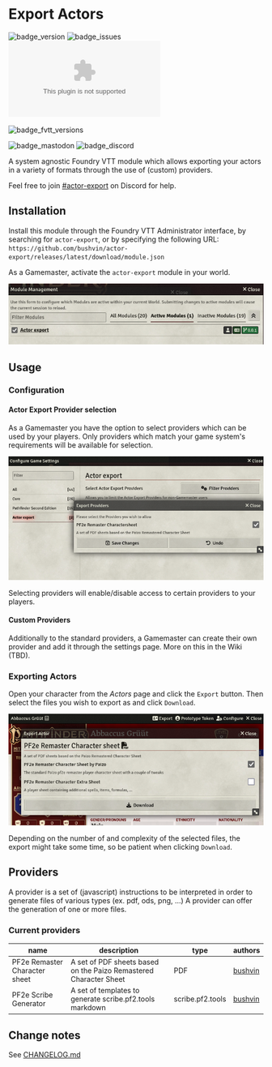 # Export Actors

![badge_version] ![badge_issues] ![badge_downloads]

![badge_fvtt_versions]

![badge_mastodon] ![badge_discord]

A system agnostic Foundry VTT module which allows exporting your actors in a variety of formats through the use of (custom) providers.

Feel free to join [#actor-export](https://discord.gg/XNsDbFRv) on Discord for help.

## Installation

Install this module through the Foundry VTT Administrator interface, by searching for `actor-export`, or by specifying the following URL: `https://github.com/bushvin/actor-export/releases/latest/download/module.json`

As a Gamemaster, activate the `actor-export` module in your world.

![Enable actor-export module](assets/gamemaster-enable-module.png "Enable Module")

## Usage

### Configuration

#### Actor Export Provider selection

As a Gamemaster you have the option to select providers which can be used by your players. Only providers which match your game system's requirements will be available for selection.

![Select Providers](assets/gamemaster-select-providers.png "Select Providers")

Selecting providers will enable/disable access to certain providers to your players.

#### Custom Providers

Additionally to the standard providers, a Gamemaster can create their own provider and add it through the settings page. More on this in the Wiki (TBD).

### Exporting Actors

Open your character from the *Actors* page and click the `Export` button. Then select the files you wish to export as and click `Download`.

![Select Provider Files](assets/player-export-actor.png "Select Provider Files")

Depending on the number of and complexity of the selected files, the export might take some time, so be patient when clicking `Download`.

## Providers

A provider is a set of (javascript) instructions to be interpreted in order to generate files of various types (ex. pdf, ods, png, ...) A provider can offer the generation of one or more files.

### Current providers

| name | description | type | authors |
|-|-|-|-|
| PF2e Remaster Character sheet | A set of PDF sheets based on the Paizo Remastered Character Sheet | PDF | [bushvin](https://github.com/bushvin) |
| PF2e Scribe Generator | A set of templates to generate scribe.pf2.tools markdown | scribe.pf2.tools | [bushvin](https://github.com/bushvin) |

## Change notes

See [CHANGELOG.md](CHANGELOG.md)

[badge_version]: https://img.shields.io/github/v/tag/bushvin/actor-export?label=Version&style=flat-square&color=2577a1

[badge_issues]: https://img.shields.io/github/issues/bushvin/actor-export?style=flat-square
[badge_downloads]: https://img.shields.io/github/downloads/bushvin/actor-export/actor-export.zip?label=Downloads&style=flat-square&color=9b43a8

[badge_fvtt_versions]: https://img.shields.io/endpoint?url=https://foundryshields.com/version?url=https://github.com/bushvin/actor-export/releases/latest/download/module.json&style=flat-square&color=ff6400

[badge_mastodon]: https://img.shields.io/mastodon/follow/1084764?domain=https%3A%2F%2Fmastodon.social&logo=mastodon&logoColor=white&style=flat-square&label=%40bushvin%40mastodon.social

[badge_discord]: https://img.shields.io/discord/1194592282205237290?style=flat-square&logo=discord
